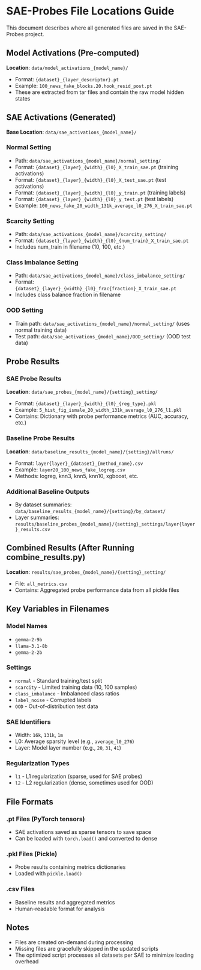 # SAE-Probes File Locations Guide

This document describes where all generated files are saved in the SAE-Probes project.

## Model Activations (Pre-computed)
**Location**: `data/model_activations_{model_name}/`
- Format: `{dataset}_{layer_descriptor}.pt`
- Example: `100_news_fake_blocks.20.hook_resid_post.pt`
- These are extracted from tar files and contain the raw model hidden states

## SAE Activations (Generated)
**Base Location**: `data/sae_activations_{model_name}/`

### Normal Setting
- Path: `data/sae_activations_{model_name}/normal_setting/`
- Format: `{dataset}_{layer}_{width}_{l0}_X_train_sae.pt` (training activations)
- Format: `{dataset}_{layer}_{width}_{l0}_X_test_sae.pt` (test activations)
- Format: `{dataset}_{layer}_{width}_{l0}_y_train.pt` (training labels)
- Format: `{dataset}_{layer}_{width}_{l0}_y_test.pt` (test labels)
- Example: `100_news_fake_20_width_131k_average_l0_276_X_train_sae.pt`

### Scarcity Setting
- Path: `data/sae_activations_{model_name}/scarcity_setting/`
- Format: `{dataset}_{layer}_{width}_{l0}_{num_train}_X_train_sae.pt`
- Includes num_train in filename (10, 100, etc.)

### Class Imbalance Setting
- Path: `data/sae_activations_{model_name}/class_imbalance_setting/`
- Format: `{dataset}_{layer}_{width}_{l0}_frac{fraction}_X_train_sae.pt`
- Includes class balance fraction in filename

### OOD Setting
- Train path: `data/sae_activations_{model_name}/normal_setting/` (uses normal training data)
- Test path: `data/sae_activations_{model_name}/OOD_setting/` (OOD test data)

## Probe Results

### SAE Probe Results
**Location**: `data/sae_probes_{model_name}/{setting}_setting/`
- Format: `{dataset}_{layer}_{width}_{l0}_{reg_type}.pkl`
- Example: `5_hist_fig_ismale_20_width_131k_average_l0_276_l1.pkl`
- Contains: Dictionary with probe performance metrics (AUC, accuracy, etc.)

### Baseline Probe Results
**Location**: `data/baseline_results_{model_name}/{setting}/allruns/`
- Format: `layer{layer}_{dataset}_{method_name}.csv`
- Example: `layer20_100_news_fake_logreg.csv`
- Methods: logreg, knn3, knn5, knn10, xgboost, etc.

### Additional Baseline Outputs
- By dataset summaries: `data/baseline_results_{model_name}/{setting}/by_dataset/`
- Layer summaries: `results/baseline_probes_{model_name}/{setting}_settings/layer{layer}_results.csv`

## Combined Results (After Running combine_results.py)
**Location**: `results/sae_probes_{model_name}/{setting}_setting/`
- File: `all_metrics.csv`
- Contains: Aggregated probe performance data from all pickle files

## Key Variables in Filenames

### Model Names
- `gemma-2-9b`
- `llama-3.1-8b`
- `gemma-2-2b`

### Settings
- `normal` - Standard training/test split
- `scarcity` - Limited training data (10, 100 samples)
- `class_imbalance` - Imbalanced class ratios
- `label_noise` - Corrupted labels
- `OOD` - Out-of-distribution test data

### SAE Identifiers
- Width: `16k`, `131k`, `1m`
- L0: Average sparsity level (e.g., `average_l0_276`)
- Layer: Model layer number (e.g., `20`, `31`, `41`)

### Regularization Types
- `l1` - L1 regularization (sparse, used for SAE probes)
- `l2` - L2 regularization (dense, sometimes used for OOD)

## File Formats

### .pt Files (PyTorch tensors)
- SAE activations saved as sparse tensors to save space
- Can be loaded with `torch.load()` and converted to dense

### .pkl Files (Pickle)
- Probe results containing metrics dictionaries
- Loaded with `pickle.load()`

### .csv Files
- Baseline results and aggregated metrics
- Human-readable format for analysis

## Notes
- Files are created on-demand during processing
- Missing files are gracefully skipped in the updated scripts
- The optimized script processes all datasets per SAE to minimize loading overhead